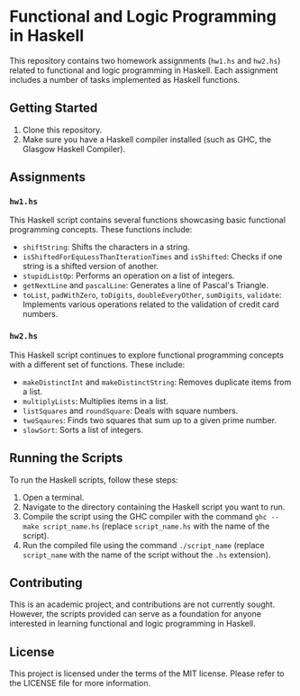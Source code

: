 # Functional and Logic Programming in Haskell

This repository contains two homework assignments (`hw1.hs` and `hw2.hs`) related to functional and logic programming in Haskell. Each assignment includes a number of tasks implemented as Haskell functions.

## Getting Started

1. Clone this repository.
2. Make sure you have a Haskell compiler installed (such as GHC, the Glasgow Haskell Compiler).

## Assignments

### `hw1.hs`

This Haskell script contains several functions showcasing basic functional programming concepts. These functions include:

- `shiftString`: Shifts the characters in a string.
- `isShiftedForEquLessThanIterationTimes` and `isShifted`: Checks if one string is a shifted version of another.
- `stupidListOp`: Performs an operation on a list of integers.
- `getNextLine` and `pascalLine`: Generates a line of Pascal's Triangle.
- `toList`, `padWithZero`, `toDigits`, `doubleEveryOther`, `sumDigits`, `validate`: Implements various operations related to the validation of credit card numbers.

### `hw2.hs`

This Haskell script continues to explore functional programming concepts with a different set of functions. These include:

- `makeDistinctInt` and `makeDistinctString`: Removes duplicate items from a list.
- `multiplyLists`: Multiplies items in a list.
- `listSquares` and `roundSquare`: Deals with square numbers.
- `twoSqaures`: Finds two squares that sum up to a given prime number.
- `slowSort`: Sorts a list of integers.

## Running the Scripts

To run the Haskell scripts, follow these steps:

1. Open a terminal.
2. Navigate to the directory containing the Haskell script you want to run.
3. Compile the script using the GHC compiler with the command `ghc --make script_name.hs` (replace `script_name.hs` with the name of the script).
4. Run the compiled file using the command `./script_name` (replace `script_name` with the name of the script without the `.hs` extension).

## Contributing

This is an academic project, and contributions are not currently sought. However, the scripts provided can serve as a foundation for anyone interested in learning functional and logic programming in Haskell.

## License

This project is licensed under the terms of the MIT license. Please refer to the LICENSE file for more information.
